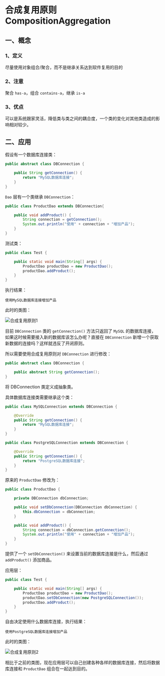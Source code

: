 # 合成复用原则CompositionAggregation

<Counter :path="'principle'" :name="'合成复用原则CompositionAggregation'"></Counter>

## 一、概念

### 1、定义

尽量使用对象组合/聚合，而不是继承关系达到软件复用的目的

### 2、注意 

聚合 `has-a`，组合 `contains-a`，继承 `is-a`

### 3、优点

可以是系统跟家灵活，降低类与类之间的耦合度，一个类的变化对其他类造成的影响相对较少。

## 二、应用

假设有一个数据库连接类：

```java
public abstract class DBConnection {

    public String getConnection() {
        return "MySQL数据库连接";
    }
}
```

`Dao` 层有一个类继承 `DBConnection`：

```java
public class ProductDao extends DBConnection{

    public void addProduct() {
        String connection = getConnection();
        System.out.println("使用" + connection + "增加产品");
    }
}
```

测试类：

```java
public class Test {

    public static void main(String[] args) {
        ProductDao productDao = new ProductDao();
        productDao.addProduct();
    }
}
```

执行结果：

```console
使用MySQL数据库连接增加产品
```

此时的类图：

![合成复用原则1](https://yjtravel-public.oss-cn-beijing.aliyuncs.com/my-blog/principle/compositionaggregation_1.png)

目前 `DBConnection` 类的 `getConnection()` 方法只返回了 `MySQL` 的数据库连接，如果这时候需要接入新的数据库该怎么办呢？直接在 `DBConnection` 新增一个获取新数据的连接吗？这样就违反了开闭原则。

所以需要使用合成复用原则对 `DBConnection` 进行修改：

```java
public abstract class DBConnection {

    public abstract String getConnection();
}
```

将 DBConnection 类定义成抽象类。

具体数据库连接类需要继承这个类：

```java
public class MySQLConnection extends DBConnection {

    @Override
    public String getConnection() {
        return "MySQL数据库连接";
    }
}
```

```java
public class PostgreSQLConnection extends DBConnection {

    @Override
    public String getConnection() {
        return "PostgreSQL数据库连接";
    }
}
```

原来的 `ProductDao` 修改为：

```java
public class ProductDao {

    private DBConnection dbConnection;

    public void setDbConnection(DBConnection dbConnection) {
        this.dbConnection = dbConnection;
    }

    public void addProduct() {
        String connection = dbConnection.getConnection();
        System.out.println("使用" + connection + "增加产品");
    }
}
```

提供了一个 `setDbConnection()` 来设置当前的数据库连接是什么，然后通过 `addProduct()` 添加商品。

应用层：

```java
public class Test {

    public static void main(String[] args) {
        ProductDao productDao = new ProductDao();
        productDao.setDbConnection(new PostgreSQLConnection());
        productDao.addProduct();
    }
}
```

自由决定使用什么数据库连接，执行结果：

```console
使用PostgreSQL数据库连接增加产品
```

此时的类图：

![合成复用原则2](https://yjtravel-public.oss-cn-beijing.aliyuncs.com/my-blog/principle/compositionaggregation_2.png)

相比于之前的类图，现在应用层可以自己创建各种各样的数据库连接，然后将数据库连接和 `ProductDao` 组合在一起达到目的。

<Valine></Valine>